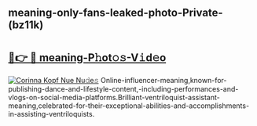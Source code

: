 ## meaning-only-fans​-leaked-photo​-Private-(bz11k)


# <h2><a href="https://mediaupload.pro?title=meaning&ref=git">🔗👉 🔴 meaning-P𝚑ot𝚘𝚜-V𝚒d𝚎o</a></h2>

[![Corinna Kopf Nue Nu𝚍e𝚜](https://i.imgur.com/0qMVB7G.gif)](https://mediaupload.pro?title=meaning&ref=git)
Online-influencer-meaning,known-for-publishing-dance-and-lifestyle-content,-including-performances-and-vlogs-on-social-media-platforms.Brilliant-ventriloquist-assistant-meaning,celebrated-for-their-exceptional-abilities-and-accomplishments-in-assisting-ventriloquists.  